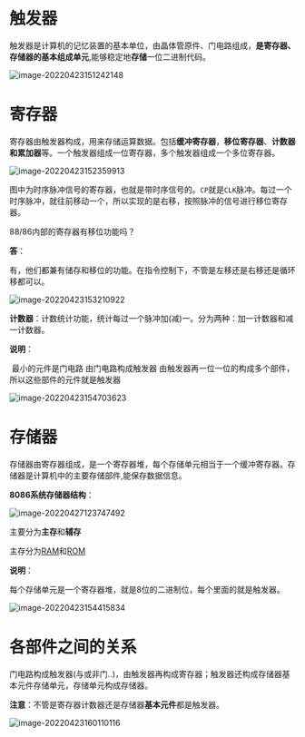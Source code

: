 # 触发器

触发器是计算机的记忆装置的基本单位，由晶体管原件、门电路组成，**是寄存器、存储器的基本组成单元**,能够稳定地**存储**一位二进制代码。

![image-20220423151242148](https://cdn.jsdelivr.net/gh/letengzz/Two-C@main/img/PM/First/%E8%A7%A6%E5%8F%91%E5%99%A8.png)

# 寄存器

寄存器由触发器构成，用来存储运算数据。包括**缓冲寄存器**，**移位寄存器**、**计数器和累加器**等。一个触发器组成一位寄存器，多个触发器组成一个多位寄存器。

![image-20220423152359913](https://cdn.jsdelivr.net/gh/letengzz/Two-C@main/img/PM/First/%E5%AF%84%E5%AD%98%E5%99%A8.png)

图中为时序脉冲信号的寄存器，也就是带时序信号的。`CP`就是`CLK`脉冲。每过一个时序脉冲，就往前移动一个，所以实现的是右移，按照脉冲的信号进行移位寄存器。

88/86内部的寄存器有移位功能吗？

**答**：

​	有，他们都兼有储存和移位的功能。在指令控制下，不管是左移还是右移还是循环移都可以。

![image-20220423153210922](https://cdn.jsdelivr.net/gh/letengzz/Two-C@main/img/PM/First/%E5%AF%84%E5%AD%98%E5%99%A82.png)

**计数器**：计数统计功能，统计每过一个脉冲加(减)一。分为两种：加一计数器和减一计数器。

**说明**：

​	最小的元件是门电路 由门电路构成触发器 由触发器再一位一位的构成多个部件，所以这些部件的元件就是触发器



![image-20220423154703623](D:/Data/typora/photo/image-20220423154703623.png)

# 存储器

存储器由寄存器组成，是一个寄存器堆，每个存储单元相当于一个缓冲寄存器。存储器是计算机中的主要存储部件,能保存数据信息。

**8086系统存储器结构**：

![image-20220427123747492](https://cdn.jsdelivr.net/gh/letengzz/Two-C@main/img/PM/Second/%E5%AD%98%E5%82%A8%E5%99%A8%E7%BB%93%E6%9E%84.png)

主要分为**主存**和**辅存**

主存分为[RAM]()和[ROM]()

**说明**：

每个存储单元是一个寄存器堆，就是8位的二进制位，每个里面的就是触发器。

![image-20220423154415834](https://cdn.jsdelivr.net/gh/letengzz/Two-C@main/img/PM/First/%E5%AD%98%E5%82%A8%E5%99%A8.png)

# 各部件之间的关系

门电路构成触发器(与或非门..)，由触发器再构成寄存器；触发器还构成存储器基本元件存储单元，存储单元构成存储器。

**注意**：不管是寄存器计数器还是存储器**基本元件**都是触发器。

![image-20220423160110116](https://cdn.jsdelivr.net/gh/letengzz/Two-C@main/img/PM/First/%E8%A7%A6%E5%8F%91%E5%99%A8%E4%B9%8B%E9%97%B4%E7%9A%84%E5%85%B3%E7%B3%BB.png)